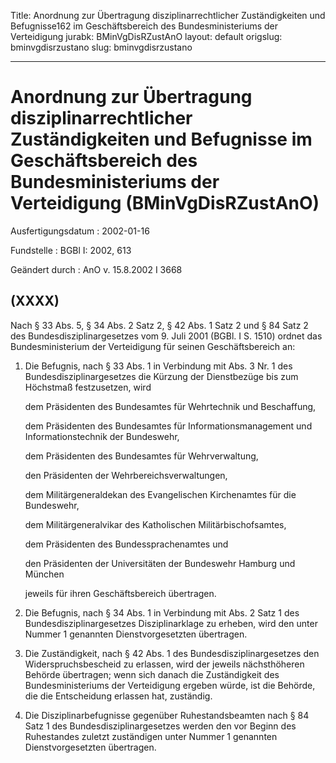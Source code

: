 Title: Anordnung zur Übertragung disziplinarrechtlicher Zuständigkeiten und Befugnisse162
  im Geschäftsbereich des Bundesministeriums der Verteidigung
jurabk: BMinVgDisRZustAnO
layout: default
origslug: bminvgdisrzustano
slug: bminvgdisrzustano

---

# Anordnung zur Übertragung disziplinarrechtlicher Zuständigkeiten und Befugnisse im Geschäftsbereich des Bundesministeriums der Verteidigung (BMinVgDisRZustAnO)

Ausfertigungsdatum
:   2002-01-16

Fundstelle
:   BGBl I: 2002, 613

Geändert durch
:   AnO v. 15.8.2002 I 3668


## (XXXX)

Nach § 33 Abs. 5, § 34 Abs. 2 Satz 2, § 42 Abs. 1 Satz 2 und § 84 Satz
2 des Bundesdisziplinargesetzes vom 9. Juli 2001 (BGBl. I S. 1510)
ordnet das Bundesministerium der Verteidigung für seinen
Geschäftsbereich an:

1.  Die Befugnis, nach § 33 Abs. 1 in Verbindung mit Abs. 3 Nr. 1 des
    Bundesdisziplinargesetzes die Kürzung der Dienstbezüge bis zum
    Höchstmaß festzusetzen, wird

    dem Präsidenten des Bundesamtes für Wehrtechnik und Beschaffung,

    dem Präsidenten des Bundesamtes für Informationsmanagement und
    Informationstechnik der Bundeswehr,

    dem Präsidenten des Bundesamtes für Wehrverwaltung,

    den Präsidenten der Wehrbereichsverwaltungen,

    dem Militärgeneraldekan des Evangelischen Kirchenamtes für die
    Bundeswehr,

    dem Militärgeneralvikar des Katholischen Militärbischofsamtes,

    dem Präsidenten des Bundessprachenamtes und

    den Präsidenten der Universitäten der Bundeswehr Hamburg und München

    jeweils für ihren Geschäftsbereich übertragen.


2.  Die Befugnis, nach § 34 Abs. 1 in Verbindung mit Abs. 2 Satz 1 des
    Bundesdisziplinargesetzes Disziplinarklage zu erheben, wird den unter
    Nummer 1 genannten Dienstvorgesetzten übertragen.


3.  Die Zuständigkeit, nach § 42 Abs. 1 des Bundesdisziplinargesetzes den
    Widerspruchsbescheid zu erlassen, wird der jeweils nächsthöheren
    Behörde übertragen; wenn sich danach die Zuständigkeit des
    Bundesministeriums der Verteidigung ergeben würde, ist die Behörde,
    die die Entscheidung erlassen hat, zuständig.


4.  Die Disziplinarbefugnisse gegenüber Ruhestandsbeamten nach § 84 Satz 1
    des Bundesdisziplinargesetzes werden den vor Beginn des Ruhestandes
    zuletzt zuständigen unter Nummer 1 genannten Dienstvorgesetzten
    übertragen.




